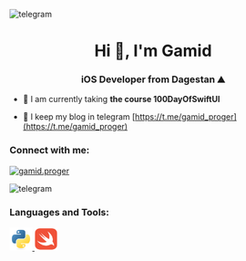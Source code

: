 ![telegram](https://github.com/Ggamid/Ggamid/assets/83129786/eeded4b3-9e64-477f-8dab-0b2704026b64)<h1 align="center">Hi 👋, I'm Gamid</h1>
<h3 align="center">iOS Developer from Dagestan ⛰️</h3>

- 🌱 I am currently taking **the course 100DayOfSwiftUI**

- 📝 I keep my blog in telegram [https://t.me/gamid_proger](https://t.me/gamid_proger)

<h3 align="left">Connect with me:</h3>
<p align="left">
<a href="https://instagram.com/gamid.proger" target="blank"><img align="center" src="https://raw.githubusercontent.com/rahuldkjain/github-profile-readme-generator/master/src/images/icons/Social/instagram.svg" alt="gamid.proger" height="30" width="40" /></a>
</p>

![telegram](https://img.shields.io/badge/Telegram-2CA5E0?style=for-the-badge&logo=telegram&logoColor=white)

</p>

<h3 align="left">Languages and Tools:</h3>
<p align="left"> <a href="https://www.python.org" target="_blank" rel="noreferrer"> <img src="https://raw.githubusercontent.com/devicons/devicon/master/icons/python/python-original.svg" alt="python" width="40" height="40"/> </a> <a href="https://developer.apple.com/swift/" target="_blank" rel="noreferrer"> <img src="https://raw.githubusercontent.com/devicons/devicon/master/icons/swift/swift-original.svg" alt="swift" width="40" height="40"/> </a> </p>
